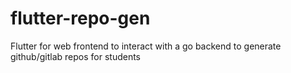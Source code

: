 # flutter-repo-gen
Flutter for web frontend to interact with a go backend to generate github/gitlab repos for students
